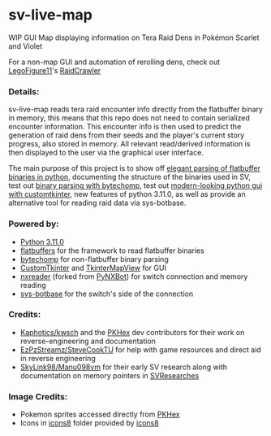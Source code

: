 # sv-live-map
WIP GUI Map displaying information on Tera Raid Dens in Pokémon Scarlet and Violet

For a non-map GUI and automation of rerolling dens, check out [LegoFigure11](https://github.com/LegoFigure11)'s [RaidCrawler](https://github.com/LegoFigure11/RaidCrawler)

### Details:
sv-live-map reads tera raid encounter info directly from the flatbuffer binary in memory, this means that this repo does not need to contain serialized encounter information. 
This encounter info is then used to predict the generation of raid dens from their seeds and the player's current story progress, also stored in memory.
All relevant read/derived information is then displayed to the user via the graphical user interface.

The main purpose of this project is to show off [elegant parsing of flatbuffer binaries in python](./sv_live_map_core/raid_enemy_table_array.py), documenting the structure of the binaries used in SV, test out [binary parsing with bytechomp](sv_live_map_core/raid_block.py), test out [modern-looking python gui with customtkinter](./main_gui), new features of python 3.11.0, as well as provide an alternative tool for reading raid data via sys-botbase.

### Powered by:
* [Python 3.11.0](https://www.python.org)
* [flatbuffers](https://github.com/google/flatbuffers) for the framework to read flatbuffer binaries
* [bytechomp](https://github.com/AndrewSpittlemeister/bytechomp) for non-flatbuffer binary parsing
* [CustomTkinter](https://github.com/TomSchimansky/CustomTkinter) and [TkinterMapView](https://github.com/TomSchimansky/TkinterMapView) for GUI
* [nxreader](https://github.com/Lincoln-LM/PyNXReader) (forked from [PyNXBot](https://github.com/wwwwwwzx/PyNXBot)) for switch connection and memory reading
* [sys-botbase](https://github.com/olliz0r/sys-botbase/) for the switch's side of the connection

### Credits:
* [Kaphotics/kwsch](https://github.com/kwsch) and the [PKHex](https://github.com/kwsch/PKHeX) dev contributors for their work on reverse-engineering and documentation
* [EzPzStreamz/SteveCookTU](https://github.com/SteveCookTU) for help with game resources and direct aid in reverse engineering
* [SkyLink98/Manu098vm](https://github.com/Manu098vm) for their early SV research along with documentation on memory pointers in [SVResearches](https://github.com/Manu098vm/SVResearches)

### Image Credits:
* Pokemon sprites accessed directly from [PKHex](https://github.com/kwsch/PKHeX/blob/master/PKHeX.Drawing.PokeSprite/Resources/img/Artwork%20Pokemon%20Sprites/a_1.png)
* Icons in [icons8](./resources/icons8) folder provided by [icons8](https://icons8.com)
